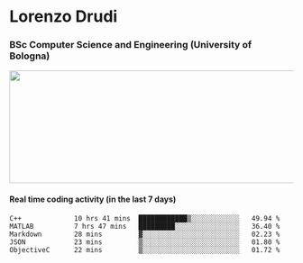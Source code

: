 # Lorenzo Drudi
### BSc Computer Science and Engineering (University of Bologna)

<img src="https://github-readme-stats-lorenzodrudi.vercel.app/api?username=LorenzoDrudi&count_private=true&show_icons=true&theme=gruvbox" height=200px width=550px>

<!---Use wakatime plugins to track the coding time--->
#### Real time coding activity (in the last 7 days)
<!--START_SECTION:waka-->

```text
C++             10 hrs 41 mins  ████████████▒░░░░░░░░░░░░   49.94 %
MATLAB          7 hrs 47 mins   █████████░░░░░░░░░░░░░░░░   36.40 %
Markdown        28 mins         ▓░░░░░░░░░░░░░░░░░░░░░░░░   02.23 %
JSON            23 mins         ▒░░░░░░░░░░░░░░░░░░░░░░░░   01.80 %
ObjectiveC      22 mins         ▒░░░░░░░░░░░░░░░░░░░░░░░░   01.72 %
```

<!--END_SECTION:waka-->
